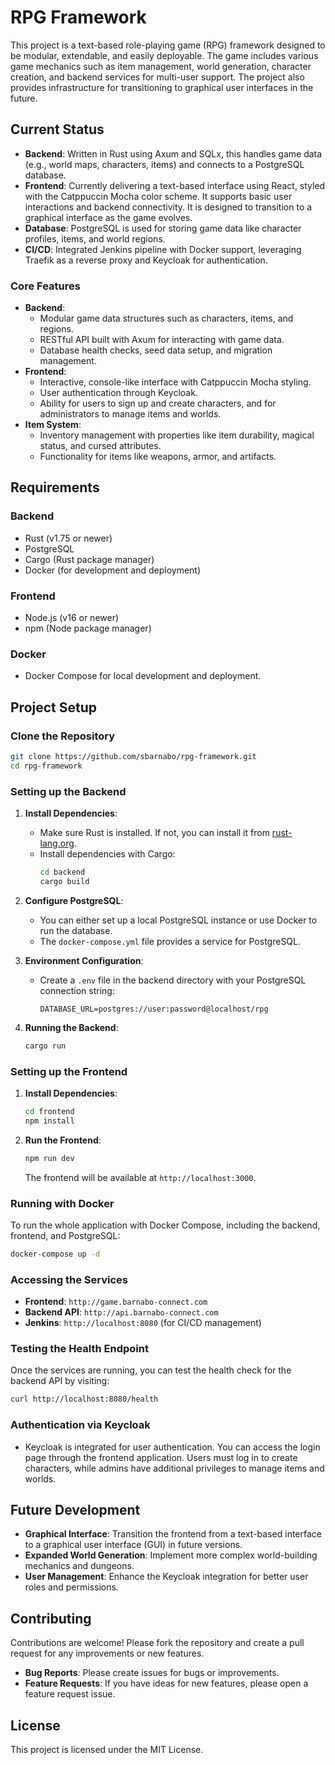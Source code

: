 # RPG Framework

This project is a text-based role-playing game (RPG) framework designed to be modular, extendable, and easily deployable. The game includes various game mechanics such as item management, world generation, character creation, and backend services for multi-user support. The project also provides infrastructure for transitioning to graphical user interfaces in the future.

## Current Status
- **Backend**: Written in Rust using Axum and SQLx, this handles game data (e.g., world maps, characters, items) and connects to a PostgreSQL database.
- **Frontend**: Currently delivering a text-based interface using React, styled with the Catppuccin Mocha color scheme. It supports basic user interactions and backend connectivity. It is designed to transition to a graphical interface as the game evolves.
- **Database**: PostgreSQL is used for storing game data like character profiles, items, and world regions.
- **CI/CD**: Integrated Jenkins pipeline with Docker support, leveraging Traefik as a reverse proxy and Keycloak for authentication.

### Core Features
- **Backend**:
  - Modular game data structures such as characters, items, and regions.
  - RESTful API built with Axum for interacting with game data.
  - Database health checks, seed data setup, and migration management.
- **Frontend**:
  - Interactive, console-like interface with Catppuccin Mocha styling.
  - User authentication through Keycloak.
  - Ability for users to sign up and create characters, and for administrators to manage items and worlds.
- **Item System**:
  - Inventory management with properties like item durability, magical status, and cursed attributes.
  - Functionality for items like weapons, armor, and artifacts.

## Requirements

### Backend
- Rust (v1.75 or newer)
- PostgreSQL
- Cargo (Rust package manager)
- Docker (for development and deployment)

### Frontend
- Node.js (v16 or newer)
- npm (Node package manager)

### Docker
- Docker Compose for local development and deployment.

## Project Setup

### Clone the Repository
```bash
git clone https://github.com/sbarnabo/rpg-framework.git
cd rpg-framework
```

### Setting up the Backend

1. **Install Dependencies**:
   - Make sure Rust is installed. If not, you can install it from [rust-lang.org](https://www.rust-lang.org/tools/install).
   - Install dependencies with Cargo:
     ```bash
     cd backend
     cargo build
     ```

2. **Configure PostgreSQL**:
   - You can either set up a local PostgreSQL instance or use Docker to run the database.
   - The `docker-compose.yml` file provides a service for PostgreSQL.

3. **Environment Configuration**:
   - Create a `.env` file in the backend directory with your PostgreSQL connection string:
     ```
     DATABASE_URL=postgres://user:password@localhost/rpg
     ```

4. **Running the Backend**:
   ```bash
   cargo run
   ```

### Setting up the Frontend

1. **Install Dependencies**:
   ```bash
   cd frontend
   npm install
   ```

2. **Run the Frontend**:
   ```bash
   npm run dev
   ```

   The frontend will be available at `http://localhost:3000`.

### Running with Docker

To run the whole application with Docker Compose, including the backend, frontend, and PostgreSQL:

```bash
docker-compose up -d
```

### Accessing the Services
- **Frontend**: `http://game.barnabo-connect.com`
- **Backend API**: `http://api.barnabo-connect.com`
- **Jenkins**: `http://localhost:8080` (for CI/CD management)

### Testing the Health Endpoint
Once the services are running, you can test the health check for the backend API by visiting:

```bash
curl http://localhost:8080/health
```

### Authentication via Keycloak
- Keycloak is integrated for user authentication. You can access the login page through the frontend application. Users must log in to create characters, while admins have additional privileges to manage items and worlds.

## Future Development

- **Graphical Interface**: Transition the frontend from a text-based interface to a graphical user interface (GUI) in future versions.
- **Expanded World Generation**: Implement more complex world-building mechanics and dungeons.
- **User Management**: Enhance the Keycloak integration for better user roles and permissions.

## Contributing

Contributions are welcome! Please fork the repository and create a pull request for any improvements or new features.

- **Bug Reports**: Please create issues for bugs or improvements.
- **Feature Requests**: If you have ideas for new features, please open a feature request issue.

## License

This project is licensed under the MIT License.
